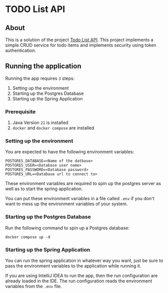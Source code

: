 # TODO List API

## About

This is a solution of the project [Todo List API](https://roadmap.sh/projects/todo-list-api). This project implements a simple CRUD service for todo items and implements security using token authentication.

## Running the application

Running the app requires `3` steps:
1. Setting up the environment
2. Starting up the Postgres Database
3. Starting up the Spring Application

### Prerequisite

1. Java Version `21` is installed
2. `docker` and `docker compose` are installed

### Setting up the environment

You are expected to have the following environment variables:
```shell
POSTGRES_DATABASE=<Name of the datbase>
POSTGRES_USER=<Database user name>
POSTGRES_PASSWORD=<Database password>
POSTGRES_URL=<Database url to connect to>
```

These environment variables are required to spin up the postgres server as well as to start the spring application.

You can put these environment variables in a file called `.env` if you don't want to mess up the environment variables of your system.

### Starting up the Postgres Database

Run the following command to spin up a Postgres database:

```shell
docker compose up -d
```

### Starting up the Spring Application

You can run the spring application in whatever way you want, just be sure to pass the environment variables to the application while running it.

If you are using IntelliJ IDEA to run the app, then the run configuration are already loaded in the IDE. The run configuration reads the environment variables from the `.env` file.

